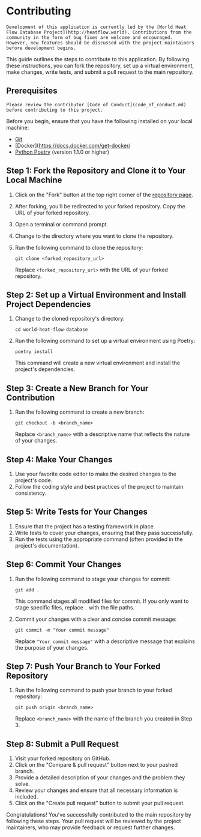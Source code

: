 # Contributing
 
```{attention}
Development of this application is currently led by the [World Heat Flow Database Project](http://heatflow.world). Contributions from the community in the form of bug fixes are welcome and encouraged. However, new features should be discussed with the project maintainers before development begins.
```

This guide outlines the steps to contribute to this application. By following these instructions, you can fork the repository, set up a virtual environment, make changes, write tests, and submit a pull request to the main repository.

## Prerequisites

```{important}
Please review the contributor [Code of Conduct](code_of_conduct.md) before contributing to this project.
```

Before you begin, ensure that you have the following installed on your local machine:

- [Git](https://git-scm.com/downloads) 
- [Docker](https://docs.docker.com/get-docker/
- [Python Poetry](https://python-poetry.org/docs/) (version 1.1.0 or higher)

## Step 1: Fork the Repository and Clone it to Your Local Machine

1. Click on the "Fork" button at the top right corner of the [repository page](https://github.com/WorldHeatFlowDatabase/world-heat-flow-database).
2. After forking, you'll be redirected to your forked repository. Copy the URL of your forked repository.
3. Open a terminal or command prompt.
4. Change to the directory where you want to clone the repository.
5. Run the following command to clone the repository:

   ```shell
   git clone <forked_repository_url>
   ```

   Replace `<forked_repository_url>` with the URL of your forked repository.

## Step 2: Set up a Virtual Environment and Install Project Dependencies

1. Change to the cloned repository's directory:

   ```shell
   cd world-heat-flow-database
   ```

2. Run the following command to set up a virtual environment using Poetry:

   ```shell
   poetry install
   ```

   This command will create a new virtual environment and install the project's dependencies.

## Step 3: Create a New Branch for Your Contribution

1. Run the following command to create a new branch:

   ```shell
   git checkout -b <branch_name>
   ```

   Replace `<branch_name>` with a descriptive name that reflects the nature of your changes.

## Step 4: Make Your Changes

1. Use your favorite code editor to make the desired changes to the project's code.
2. Follow the coding style and best practices of the project to maintain consistency.

## Step 5: Write Tests for Your Changes

1. Ensure that the project has a testing framework in place.
2. Write tests to cover your changes, ensuring that they pass successfully.
3. Run the tests using the appropriate command (often provided in the project's documentation).

## Step 6: Commit Your Changes

1. Run the following command to stage your changes for commit:

   ```shell
   git add .
   ```

   This command stages all modified files for commit. If you only want to stage specific files, replace `.` with the file paths.

2. Commit your changes with a clear and concise commit message:

   ```shell
   git commit -m "Your commit message"
   ```

   Replace `"Your commit message"` with a descriptive message that explains the purpose of your changes.

## Step 7: Push Your Branch to Your Forked Repository

1. Run the following command to push your branch to your forked repository:

   ```shell
   git push origin <branch_name>
   ```

   Replace `<branch_name>` with the name of the branch you created in Step 3.

## Step 8: Submit a Pull Request

1. Visit your forked repository on GitHub.
2. Click on the "Compare & pull request" button next to your pushed branch.
3. Provide a detailed description of your changes and the problem they solve.
4. Review your changes and ensure that all necessary information is included.
5. Click on the "Create pull request" button to submit your pull request.

Congratulations! You've successfully contributed to the main repository by following these steps. Your pull request will be reviewed by the project maintainers, who may provide feedback or request further changes.
